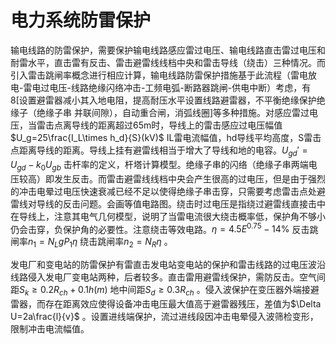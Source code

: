 # 电力系统防雷保护

输电线路的防雷保护，需要保护输电线路感应雷过电压、输电线路直击雷过电压和耐雷水平，直击雷有反击、雷击避雷线线档中央和雷击导线（绕击）三种情况。而引入雷击跳闸率概念进行相应计算，输电线路防雷保护措施基于此流程（雷电放电-雷电过电压-线路绝缘闪络冲击-工频电弧-断路器跳闸-供电中断）考虑，有8[设置避雷器减小其入地电阻，提高耐压水平设置线路避雷器，不平衡绝缘保护绝缘子（绝缘子串 并联间隙），自动重合闸，消弧线圈]等多种措施。对感应雷过电压，当雷击点离导线的距离超过65m时，导线上的雷击感应过电压幅值$U_g=25\frac{I_L\times h_d}{S}(kV)$ IL雷电流幅值，hd导线平均高度，S雷击点距离导线的距离。导线上挂有避雷线相当于增大了导线和地的电容。$U_{gd}'=U_{gd}-k_0U_{gb}$  击杆率的定义，杆塔计算模型。绝缘子串的闪络（绝缘子串两端电压较高）即发生反击。而雷击避雷线线档中央会产生很高的过电压，但是由于强烈的冲击电晕过电压快速衰减已经不足以使得绝缘子串击穿，只需要考虑雷击点处避雷线对导线的反击问题。会画等值电路图。绕击时过电压是指绕过避雷线直接击中在导线上，注意其电气几何模型，说明了当雷电流很大绕击概率低，保护角不够小仍会击穿，负保护角的必要性。注意绕击等效电路。$\eta =4.5 E^{0.75}-14\%$ 反击跳闸率$n_1=N_L gP_1 \eta$ 绕击跳闸率$n_2=N_R \eta$ 。 

发电厂和变电站的防雷保护有雷直击发电站变电站的保护和雷击线路的过电压波沿线路侵入发电厂变电站两种，后者较多。直击雷用避雷线保护，需防反击。空气间距$S_k\ge 0.2R_{ch}+0.1 h(m)$ 地中间距$S_d \ge 0.3R_{ch}$ 。侵入波保护在变压器外端接避雷器，而存在距离效应使得设备冲击电压最大值高于避雷器残压，差值为$\Delta U=2a\frac{l}{v}$ 。设置进线端保护，流过进线段因冲击电晕侵入波筛检变形，限制冲击电流幅值。

